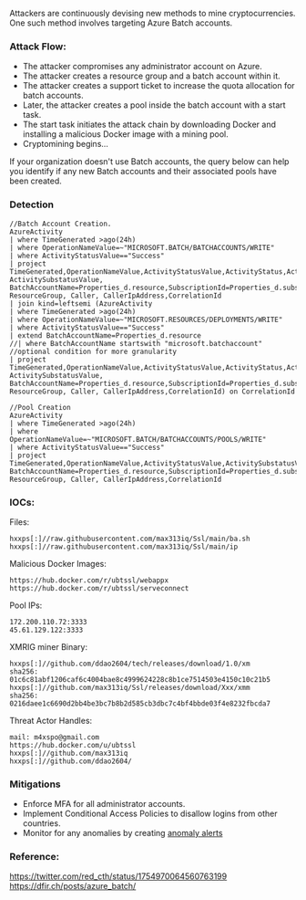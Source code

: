 
Attackers are continuously devising new methods to mine cryptocurrencies. One such method involves targeting Azure Batch accounts.  
### Attack Flow:
- The attacker compromises any administrator account on Azure.
- The attacker creates a resource group and a batch account within it.
- The attacker creates a support ticket to increase the quota allocation for batch accounts.
- Later, the attacker creates a pool inside the batch account with a start task.
- The start task initiates the attack chain by downloading Docker and installing a malicious Docker image with a mining pool.
- Cryptomining begins...
  
If your organization doesn't use Batch accounts, the query below can help you identify if any new Batch accounts and their associated pools have been created.
### Detection
```
//Batch Account Creation.
AzureActivity
| where TimeGenerated >ago(24h)
| where OperationNameValue=~"MICROSOFT.BATCH/BATCHACCOUNTS/WRITE"
| where ActivityStatusValue=="Success"
| project TimeGenerated,OperationNameValue,ActivityStatusValue,ActivityStatus,ActivitySubstatus, ActivitySubstatusValue, BatchAccountName=Properties_d.resource,SubscriptionId=Properties_d.subscriptionId, ResourceGroup, Caller, CallerIpAddress,CorrelationId
| join kind=leftsemi (AzureActivity
| where TimeGenerated >ago(24h)
| where OperationNameValue=~"MICROSOFT.RESOURCES/DEPLOYMENTS/WRITE"
| where ActivityStatusValue=="Success"
| extend BatchAccountName=Properties_d.resource
//| where BatchAccountName startswith "microsoft.batchaccount" //optional condition for more granularity
| project TimeGenerated,OperationNameValue,ActivityStatusValue,ActivityStatus,ActivitySubstatus, ActivitySubstatusValue, BatchAccountName=Properties_d.resource,SubscriptionId=Properties_d.subscriptionId, ResourceGroup, Caller, CallerIpAddress,CorrelationId) on CorrelationId
```
```
//Pool Creation
AzureActivity
| where TimeGenerated >ago(24h)
| where OperationNameValue=~"MICROSOFT.BATCH/BATCHACCOUNTS/POOLS/WRITE"
| where ActivityStatusValue=="Success"
| project TimeGenerated,OperationNameValue,ActivityStatusValue,ActivitySubstatusValue, BatchAccountName=Properties_d.resource,SubscriptionId=Properties_d.subscriptionId, ResourceGroup, Caller, CallerIpAddress,CorrelationId
```
### IOCs:
Files:
```
hxxps[:]//raw.githubusercontent.com/max313iq/Ssl/main/ba.sh
hxxps[:]//raw.githubusercontent.com/max313iq/Ssl/main/ip
```
Malicious Docker Images:
```
https://hub.docker.com/r/ubtssl/webappx
https://hub.docker.com/r/ubtssl/serveconnect
```
Pool IPs:
```
172.200.110.72:3333
45.61.129.122:3333
```
XMRIG miner Binary:
```
hxxps[:]//github.com/ddao2604/tech/releases/download/1.0/xm  
sha256: 01c6c81abf1206caf6c4004bae8c4999624228c8b1ce7514503e4150c10c21b5
hxxps[:]//github.com/max313iq/Ssl/releases/download/Xxx/xmm
sha256: 0216daee1c6690d2bb4be3bc7b8b2d585cb3dbc7c4bf4bbde03f4e8232fbcda7
```
Threat Actor Handles:
```
mail: m4xspo@gmail.com
https://hub.docker.com/u/ubtssl
hxxps[:]//github.com/max313iq
hxxps[:]//github.com/ddao2604/
```
### Mitigations
- Enforce MFA for all administrator accounts.
- Implement Conditional Access Policies to disallow logins from other countries.
- Monitor for any anomalies by creating [anomaly alerts](https://learn.microsoft.com/en-us/azure/cost-management-billing/understand/analyze-unexpected-charges)

### Reference:
https://twitter.com/red_cth/status/1754970064560763199  
https://dfir.ch/posts/azure_batch/
